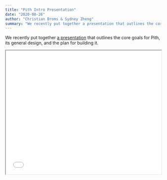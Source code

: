 ```yaml
---
title: "Pith Intro Presentation"
date: "2020-08-26"
author: "Christian Broms & Sydney Zheng"
summary: "We recently put together a presentation that outlines the core goals for Pith, its general design, and the plan for building it."
---
```


We recently put together [a presentation](/files/pith_intro.pdf) that outlines the core goals for Pith, its general design, and the plan for building it. 

<iframe src="/files/pith_intro.pdf" width="100%" height="400px"></iframe>